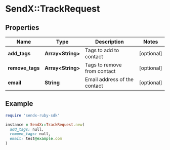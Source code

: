 # SendX::TrackRequest

## Properties

| Name | Type | Description | Notes |
| ---- | ---- | ----------- | ----- |
| **add_tags** | **Array&lt;String&gt;** | Tags to add to contact | [optional] |
| **remove_tags** | **Array&lt;String&gt;** | Tags to remove from contact | [optional] |
| **email** | **String** | Email address of the contact | [optional] |

## Example

```ruby
require 'sendx-ruby-sdk'

instance = SendX::TrackRequest.new(
  add_tags: null,
  remove_tags: null,
  email: test@example.com
)
```

